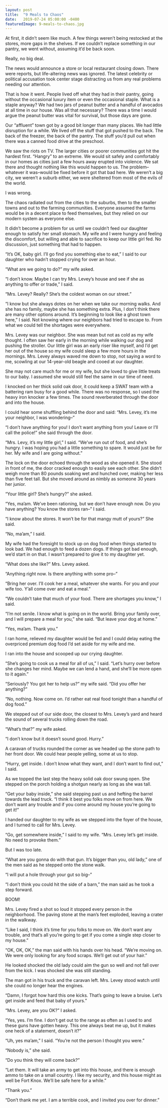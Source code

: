 ```yaml
---
layout: post
title:  "9 Meals to Chaos"
date:   2019-07-24 05:00:00 -0400
featuredImage: 9-meals-to-chaos.jpg
---
```


At first, it didn’t seem like much. A few things weren’t being restocked at the stores, more gaps in the shelves. If we couldn’t replace something in our pantry, we went without, assuming it’d be back soon.

Really, no big deal.

The news would announce a store or local restaurant closing down. There were reports, but life-altering news was ignored. The latest celebrity or political accusation took center stage distracting us from any real problems needing our attention.

That is how it went. People lived off what they had in their pantry, going without the occasional luxury item or even the occasional staple. What is a staple anyway? We had two jars of peanut butter and a handful of avocados at all time in our house. Was all that necessary? There was a time I would argue the peanut butter was vital for survival, but those days are gone.

Our “affluent” town got by a good bit longer than many places. We had little disruption for a while. We lived off the stuff that got pushed to the back. The back of the freezer, the back of the pantry. The stuff you’d pull out when there was a canned food drive at the preschool.

We saw the riots on TV. The larger cities or poorer communities got hit the hardest first. “Hangry” to an extreme. We would sit safely and comfortably in our homes as cities just a few hours away erupted into violence. We sat there and thought nothing like this would happen to us. The problem–whatever it was–would be fixed before it got that bad here. We weren’t a big city, we weren’t a suburb either, we were sheltered from most of the evils of the world.

I was wrong.

The chaos radiated out from the cities to the suburbs, then to the smaller towns and out to the farming communities. Everyone assumed the farms would be in a decent place to feed themselves, but they relied on our modern system as everyone else.

It didn’t become a problem for us until we couldn’t feed our daughter enough to satisfy her small stomach. My wife and I were hungry and feeling the discomfort, but willing and able to sacrifice to keep our little girl fed. No discussion, just something that had to happen.

“It’s OK, baby girl. I’ll go find you something else to eat,” I said to our daughter who hadn’t stopped crying for over an hour.

“What are we going to do?” my wife asked.

“I don’t know. Maybe I can try Mrs. Levey’s house and see if she as anything to offer or trade,” I said.

“Mrs. Levey? Really? She’s the coldest woman on our street.”

“I know but she always dotes on her when we take our morning walks. And she has no family, maybe she has something extra. Plus, I don’t think there are many other options around. It’s beginning to look like a ghost town here,” I said. Not knowing where our neighbors had tried to escape to. From what we could tell the shortages were everywhere.

Mrs. Levey was our neighbor. She was mean but not as cold as my wife thought. I often saw her early in the morning while walking our dog and pushing the stroller. Our little girl was an early riser like myself, and I’d get her out of the house so my wife could sleep a few more hours in the mornings. Mrs. Levey always waved me down to stop, not saying a word to me, scowling at our 14-year-old beagle and cooed at our daughter.

She may not care much for me or my wife, but she loved to give little treats to our baby. I assumed she would still feel the same in our time of need.

I knocked on her thick solid oak door, it could keep a SWAT team with a battering ram busy for a good while. There was no response, so I used the heavy iron knocker a few times. The sound reverberated through the door and into the house.

I could hear some shuffling behind the door and said: “Mrs. Levey, it’s me your neighbor, I was wondering–”

“I don’t have anything for you! I don’t want anything from you! Leave or I’ll call the police!” she said through the door.

“Mrs. Levy, it’s my little girl,” I said. “We’ve run out of food, and she’s hungry. I was hoping you had a little something to spare. It would just be for her. My wife and I are going without.”

The lock on the door echoed through the wood as she opened it. She stood in front of me, the door cracked enough to easily see each other. She didn’t weigh more than 80 pounds soaking wet and hunched over, making her less than five feet tall. But she moved around as nimbly as someone 30 years her junior.

“Your little girl? She’s hungry?” she asked.

“Yes, ma’am. We’ve been rationing, but we don’t have enough now. Do you have anything? You know the stores ran–” I said.

“I know about the stores. It won’t be for that mangy mutt of yours?” She said.

“No, ma’am,” I said.

My wife had the foresight to stock up on dog food when things started to look bad. We had enough to feed a dozen dogs. If things got bad enough, we’d start in on that. I wasn’t prepared to give it to my daughter yet.

“What does she like?” Mrs. Levey asked.

“Anything right now. Is there anything with some pro–”

“Bring her over. I’ll cook her a meal, whatever she wants. For you and your wife too. Y’all come over and eat a meal.”

“We couldn’t take that much of your food. There are shortages you know,” I said.

“I’m not senile. I know what is going on in the world. Bring your family over, and I will prepare a meal for you,” she said. “But leave your dog at home.”

“Yes, ma’am. Thank you.”

I ran home, relieved my daughter would be fed and I could delay eating the overpriced premium dog food I’d set aside for my wife and me.

I ran into the house and scooped up our crying daughter.

“She’s going to cook us a meal for all of us,” I said. “Let’s hurry over before she changes her mind. Maybe we can lend a hand, and she’ll be more open to it again.”

“Seriously? You got her to help us?” my wife said. “Did you offer her anything?”

“No, nothing. Now come on. I’d rather eat real food tonight than a handful of dog food.”

We stepped out of our side door, the closest to Mrs. Levey’s yard and heard the sound of several trucks rolling down the road.

“What’s that?” my wife asked.

“I don’t know but it doesn’t sound good. Hurry.”

A caravan of trucks rounded the corner as we headed up the stone path to her front door. We could hear people yelling, some at us to stop.

“Hurry, get inside. I don’t know what they want, and I don’t want to find out,” I said.

As we topped the last step the heavy solid oak door swung open. She stepped on the porch holding a shotgun nearly as long as she was tall.

“Get your baby inside,” she said stepping past us and hefting the barrel towards the lead truck. “I think it best you folks move on from here. We don’t want any trouble and if you come around my house you’re going to get it!”

I handed our daughter to my wife as we stepped into the foyer of the house, and I turned to call for Mrs. Levey.

“Go, get somewhere inside,” I said to my wife. “Mrs. Levey let’s get inside. No need to provoke them.”

But I was too late.

“What are you gonna do with that gun. It’s bigger than you, old lady,” one of the men said as he stepped onto the stone walk.

“I will put a hole through your gut so big–”

“I don’t think you could hit the side of a barn,” the man said as he took a step forward.

BOOM!

Mrs. Levey fired a shot so loud it stopped every person in the neighborhood. The paving stone at the man’s feet exploded, leaving a crater in the walkway.

“Like I said, I think it’s time for you folks to move on. We don’t want any trouble, and that’s all you’re going to get if you come a single step closer to my house.”

“OK, OK, OK,” the man said with his hands over his head. “We’re moving on. We were only looking for any food scraps. We’ll get out of your hair.”

He looked shocked the old lady could aim the gun so well and not fall over from the kick. I was shocked she was still standing.

The man got in his truck and the caravan left. Mrs. Levey stood watch until she could no longer hear the engines.

“Damn, I forgot how hard this one kicks. That’s going to leave a bruise. Let’s get inside and feed that baby of yours.”

“Mrs. Levey, are you OK?” I asked.

“Yes, yes. I’m fine. I don’t get out to the range as often as I used to and these guns have gotten heavy. This one always beat me up, but it makes one heck of a statement, doesn’t it?”

“Uh, yes ma’am,” I said. “You’re not the person I thought you were.”

“Nobody is,” she said.

“Do you think they will come back?”

“Let them. It will take an army to get into this house, and there is enough ammo to take on a small country. I like my security, and this house might as well be Fort Knox. We’ll be safe here for a while.”

“Thank you.”

“Don’t thank me yet. I am a terrible cook, and I invited you over for dinner.”